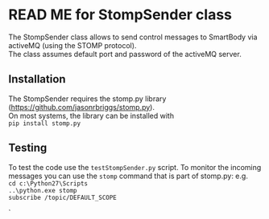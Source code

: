 # READ ME for StompSender class
The StompSender class allows to send control messages to SmartBody via activeMQ (using the STOMP protocol).<br/>
The class assumes default port and password of the activeMQ server.

## Installation
The StompSender requires the stomp.py library (https://github.com/jasonrbriggs/stomp.py). <br/>
On most systems, the library can be installed with<br/>
`pip install stomp.py`

## Testing
To test the code use the `testStompSender.py` script.
To monitor the incoming messages you can use the `stomp` command that is part of stomp.py:
e.g.<br/>
`cd c:\Python27\Scripts`<br/>
`..\python.exe stomp`<br/>
`subscribe /topic/DEFAULT_SCOPE`



`
